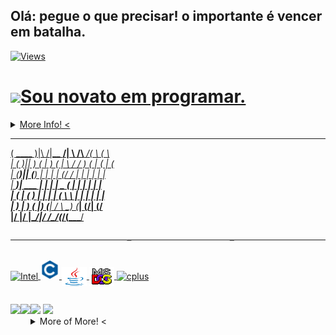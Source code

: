## Olá: pegue o que precisar! o importante é vencer em batalha. <div align="right">
  <a href="https://github.com/phikill">
    <p align="left"> <img src="https://komarev.com/ghpvc/?username=phikill&color=red" alt="Views" /> </p>
</div>
<h1 align="height"><img src="https://media3.giphy.com/media/3o7bu9xd7jdNlphUZO/giphy.gif?cid=ecf05e47bfjwtenlnjdmr1g79ytn8nyf6lm0s7vthz6t381a&rid=giphy.gif&ct=s" width="40px">Sou novato em programar. </h1></img>

</div>
  <details>
  <summary>More Info! <  </summary>
  
  ## Info.
  * I. Sou Estudante
   * II. Não sei muita coisa.
     * @Desejo ser programador para jogos.
     *  @ linguagens de programação em estudos!...
     - [x]  JAVA
     - [ ] C/C++
     - [ ] C# 
     - [x] DOS Language
    

</details>

   _______          _________ _       _________ _        _       
(  ____ )|\     /|\__   __/| \    /\\__   __/( \      ( \      
| (    )|| )   ( |   ) (   |  \  / /   ) (   | (      | (      
| (____)|| (___) |   | |   |  (_/ /    | |   | |      | |      
|  _____)|  ___  |   | |   |   _ (     | |   | |      | |      
| (      | (   ) |   | |   |  ( \ \    | |   | |      | |      
| )      | )   ( |___) (___|  /  \ \___) (___| (____/\| (____/\
|/       |/     \|\_______/|_/    \/\_______/(_______/(_______/
                                                               
                              _                      _                                     
<div style="display: inline_block"><br>
  <img align="center" alt="Intel" height="30" width="40" src="https://www.freeiconspng.com/uploads/intel-logo-png-2.png">
  <img aling="center" alt="C" height="30" widht="40" src="https://github.com/devicons/devicon/blob/master/icons/c/c-plain.svg">
    <img align="center" alt="JAVA" height="30" width="40" src="https://github.com/devicons/devicon/blob/master/icons/java/java-original.svg">
    <img align="center" alt="MS-DOS" height="30" width="40" src="https://github.com/devicons/devicon/blob/master/icons/msdos/msdos-original.svg">
    <img align="center" alt="cplus" height="30" width="30" src="https://img.icons8.com/color/344/c-plus-plus-logo.png">
</div>
  
  ##
<div> 
  <a href="https://www.youtube.com/channel/UCtckcybjk1hnbk_ENMR0pvw" target="_blank"><img src="https://img.shields.io/badge/YouTube-FF0000?style=for-the-badge&logo=youtube&logoColor=white" target="_blank"></a>
  <a href="https://steamcommunity.com/id/Phikill/" target="_blank"><img src="https://img.shields.io/badge/-STEAM-%23000?style=for-the-badge&logo=STEAM&logoColor=white" target="_blank"></a> 
  
  <img align="left" height="160em" src="https://bad-apple-github-readme.vercel.app/api?show_bg=1&username=phikill&theme=tokyonight"/>
<img align="left" height="162em" src="https://github-readme-stats.vercel.app/api/top-langs/?username=phikill&layout=compact&langs_count=7&theme=tokyonight"/>
  
</div>
  <details>
  <summary>More of More! <  </summary>
  
  #### Future Projects.
  # FOR POTATO PC'S
     * V PROJETOS V
     * |0ka_salad Game Engine|
     * | Bloody Ants Z | 
     * | FB-I AM |
     * | Passnasty fantasy |
</details>
